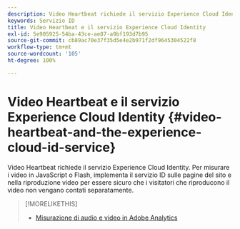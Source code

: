 ```yaml
---
description: Video Heartbeat richiede il servizio Experience Cloud Identity. Per misurare i video in JavaScript o Flash, implementa il servizio ID sulle pagine del sito e nella riproduzione video per essere sicuro che i visitatori che riproducono il video non vengano contati separatamente.
keywords: Servizio ID
title: Video Heartbeat e il servizio Experience Cloud Identity
exl-id: 5e905925-54ba-43ce-ae87-a9bf193d7b95
source-git-commit: cb89ac70e37f35d5e4e2b971f2df9645304522f8
workflow-type: tm+mt
source-wordcount: '105'
ht-degree: 100%

---
```


# Video Heartbeat e il servizio Experience Cloud Identity {#video-heartbeat-and-the-experience-cloud-id-service}

Video Heartbeat richiede il servizio Experience Cloud Identity. Per misurare i video in JavaScript o Flash, implementa il servizio ID sulle pagine del sito e nella riproduzione video per essere sicuro che i visitatori che riproducono il video non vengano contati separatamente.

>[!MORELIKETHIS]
>
>* [Misurazione di audio e video in Adobe Analytics](https://docs.adobe.com/content/help/it-IT/experience-cloud/user-guides/home.translate.html)

